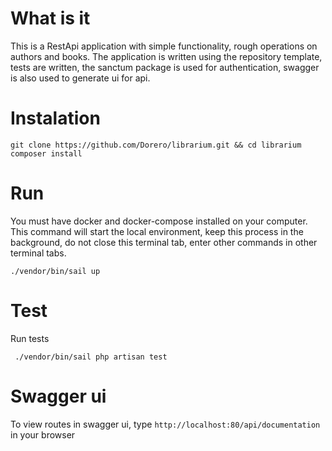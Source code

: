 # What is it

This is a RestApi application with simple functionality, rough operations on authors and books. The application is written using the repository template, tests are written, the sanctum package is used for authentication, swagger is also used to generate ui for api.

# Instalation 

 ```
 git clone https://github.com/Dorero/librarium.git && cd librarium 
 composer install
 ```

 # Run

 You must have docker and docker-compose installed on your computer. This command will start the local environment, keep this process in the background, do not close this terminal tab, enter other commands in other terminal tabs.

 ```
 ./vendor/bin/sail up 
 ```

 # Test

Run tests

```
 ./vendor/bin/sail php artisan test
```

# Swagger ui

To view routes in swagger ui, type ```http://localhost:80/api/documentation``` in your browser